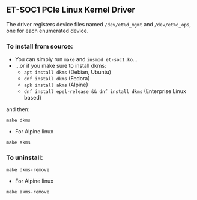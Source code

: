 ## ET-SOC1 PCIe Linux Kernel Driver

The driver registers device files named `/dev/et%d_mgmt` and `/dev/et%d_ops`, one for each enumerated device.

### To install from source:

* You can simply run `make` and `insmod et-soc1.ko`...
* ...or if you make sure to install dkms:
    * `apt install dkms` (Debian, Ubuntu)
    * `dnf install dkms` (Fedora)
    * `apk install akms` (Alpine)
    * `dnf install epel-release && dnf install dkms` (Enterprise Linux based)

and then:
```
make dkms
```
* For Alpine linux
```
make akms
```

### To uninstall:
```
make dkms-remove
```
* For Alpine linux
```
make akms-remove
```
